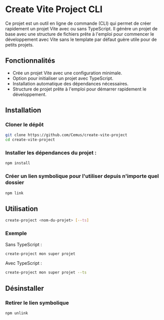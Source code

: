 # Create Vite Project CLI

Ce projet est un outil en ligne de commande (CLI) qui permet de créer rapidement un projet Vite avec ou sans TypeScript. Il génère un projet de base avec une structure de fichiers prête à l'emploi pour commencer le développement avec Vite sans le template par défaut guère utile pour de petits projets.

## Fonctionnalités

- Crée un projet Vite avec une configuration minimale.
- Option pour initialiser un projet avec TypeScript.
- Installation automatique des dépendances nécessaires.
- Structure de projet prête à l'emploi pour démarrer rapidement le développement.

## Installation

### Cloner le dépôt

```bash
git clone https://github.com/Cemus/create-vite-project
cd create-vite-project
```

### Installer les dépendances du projet :

```bash
npm install
```

### Créer un lien symbolique pour l'utiliser depuis n'importe quel dossier

```bash
npm link
```

## Utilisation

```bash
create-project <nom-du-projet> [--ts]
```

### Exemple

Sans TypeScript :

```bash
create-project mon super projet
```

Avec TypeScript :

```bash
create-project mon super projet --ts
```

## Désinstaller

### Retirer le lien symbolique

```bash
npm unlink
```
